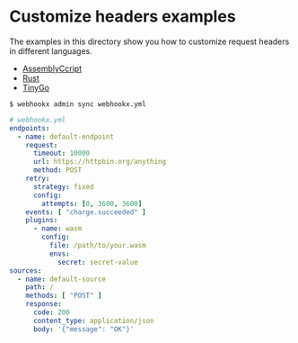 # Customize headers examples

The examples in this directory show you how to customize request headers in different languages.

- [AssemblyCcript](assemblyscript)
- [Rust](rust)
- [TinyGo](tinygo)


```
$ webhookx admin sync webhookx.yml
```

```yaml
# webhookx.yml
endpoints:
  - name: default-endpoint
    request:
      timeout: 10000
      url: https://httpbin.org/anything
      method: POST
    retry:
      strategy: fixed
      config:
        attempts: [0, 3600, 3600]
    events: [ "charge.succeeded" ]
    plugins:
      - name: wasm
        config:
          file: /path/to/your.wasm
          envs:
            secret: secret-value
sources:
  - name: default-source
    path: /
    methods: [ "POST" ]
    response:
      code: 200
      content_type: application/json
      body: '{"message": "OK"}'
```
